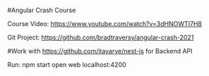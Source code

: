 #Angular Crash Course

Course Video:
https://www.youtube.com/watch?v=3dHNOWTI7H8

Git Project:
https://github.com/bradtraversy/angular-crash-2021

#Work with https://github.com/itayarye/nest-js for Backend API

Run:
npm start
open web
localhost:4200

